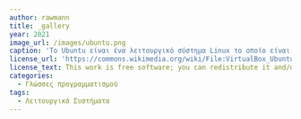 ```yaml
---
author: rawmann
title: _gallery
year: 2021
image_url: /images/ubuntu.png
caption: 'Το Ubuntu είναι ένα λειτουργικό σύστημα Linux το οποίο είναι από τις πιο δημοφιλείς εκδόσεις linux και παρέχεται δωρεάν.'
license_url: 'https://commons.wikimedia.org/wiki/File:VirtualBox_Ubuntu_21.04_ENG_22_04_2021_19_59_34.png'
license_text: This work is free software; you can redistribute it and/or modify it under the terms of the GNU General Public License as published by the Free Software Foundation; either version 2 of the License, or any later version. This work is distributed in the hope that it will be useful, but without any warranty; without even the implied warranty of merchantability or fitness for a particular purpose. See version 2 and version 3 of the GNU General Public License for more details.
categories:
  - Γλώσσες προγραμματισμού
tags:
  - Λειτουργικά Συστήματα
---
```

